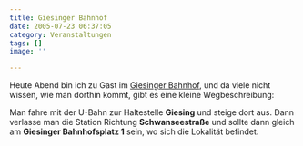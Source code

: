 ```yaml
---
title: Giesinger Bahnhof
date: 2005-07-23 06:37:05
category: Veranstaltungen
tags: []
image: ''

---
```


Heute Abend bin ich zu Gast im [Giesinger Bahnhof](http://www.giesinger-bahnhof.de), und da viele nicht wissen, wie man dorthin kommt, gibt es eine kleine Wegbeschreibung:  

  

Man fahre mit der U-Bahn zur Haltestelle **Giesing** und steige dort aus. Dann verlasse man die Station Richtung **Schwanseestraße** und sollte dann gleich am **Giesinger Bahnhofsplatz 1** sein, wo sich die Lokalität befindet.
